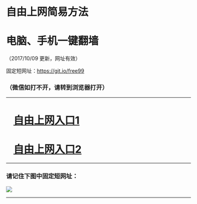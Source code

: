 ﻿# 自由上网简易方法

# 电脑、手机一键翻墙

（2017/10/09 更新，网址有效）

固定短网址：https://git.io/free99

### （微信如打不开，请转到浏览器打开）


***





# &nbsp;&nbsp; <a href="http://ft3081724629.fwq-tz-1001.info/fwqtz01.html?t=100900120119 " target="_blank">自由上网入口1</a>
# &nbsp;&nbsp; <a href="http://ft1097630144.fwq-tz-1002.info/fwqtz02.html?t=100900112064 " target="_blank">自由上网入口2</a>
***

### 请记住下图中固定短网址：

<img src="https://s3-us-west-2.amazonaws.com/fwq-1001/yjfq-20170905okok.png" /> 


***

